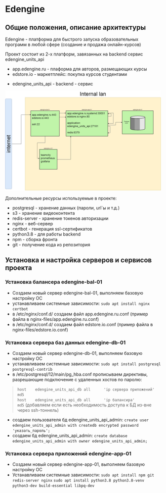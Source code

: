 # Edengine

## Общие положения, описание архитектуры

Edengine - платформа для быстрого запуска образовательных программ в любой сфере (создание  и продажа онлайн-курсов)

Проект состоит из 2-х платформ, завязанных на backend сервис edengine_units_api
   * app.edengine.ru - плаформа для авторов, размещающих курсы
   * edstore.io  - маркетплейс: покупка курсов студентами
  - edengine_units_api - backend - сервис


![архитектура серверной инфраструктуры](edengine.jpg "архитектура серверной инфраструктуры")

Дополнительные ресурсы используемые в проекте:
  * postgresql - хранение данных (пароли, url`ы и т.д.)
  * s3 - хранение видеоконтента
  * redis-server - хранение токенов авторизации
  * nginx - веб-сервер
  * certbot - генерация ssl-сертификатов
  * python3.8 - для работы backend
  * npm - сборка фронта
  * git - получение кода из репозитория


## Установка и настройка серверов и сервисов проекта

### Установка балансера edengine-bal-01

  - Создаем новый сервер edengine-bal-01, выполняем базовую настройку ОС
  - устанавливаем системные зависимости: `sudo apt install nginx certbot` 
  - в /etc/nginx/conf.d/ создаем файл app.edengine.ru.conf (пример файла в nginx-files/app.edengine.ru.conf)
  - в /etc/nginx/conf.d/ создаем файл edstore.io.conf (пример файла в nginx-files/edstore.io.conf)

### Установка сервера баз данных edengine-db-01

- Создаем новый сервер edengine-db-01, выполняем базовую настройку ОС
- устанавливаем системные зависимости: `sudo apt install postgresql postgresql-contrib`
- в /etc/postgresql/12/main/pg_hba.conf прописываем директивы, разрешающие подключение с удаленных хостов по паролю:  
>  `host    edengine_units_api_db all      'ip сервера приложений'           md5`  
  `host    edengine_units_api_db all      'ip балансира'           md5` (добавляем если есть необходимость доступа к БД из-вне через ssh-тоннель)  
 - создаем пользователя бд edengine_units_api_admin: `create user edengine_units_api_admin with createdb encrypted password 'указать_пароль';`
 - создаем бд edengine_units_api_admin: `create database edengine_units_api_admin with owner edengine_units_api_admin;`

### Установка сервера приложений edengine-app-01

- Создаем новый сервер edengine-app-01, выполняем базовую настройку ОС
- Устанавливаем системные зависимости:
  `sudo apt install npm git redis-server nginx`
  `sudo apt install python3.8 python3.8-venv python3-dev build-essential libpq-dev`

